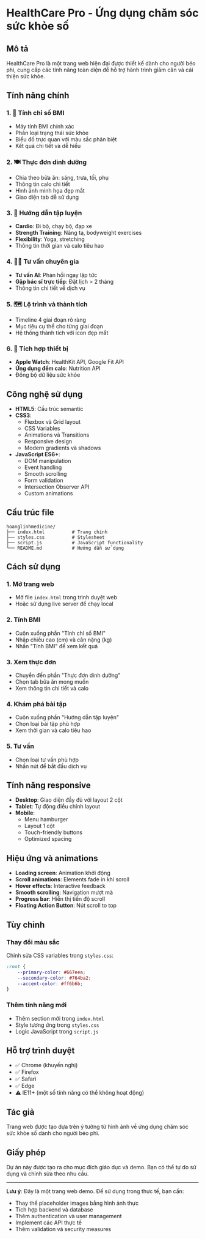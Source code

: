 # HealthCare Pro - Ứng dụng chăm sóc sức khỏe số

## Mô tả
HealthCare Pro là một trang web hiện đại được thiết kế dành cho người béo phì, cung cấp các tính năng toàn diện để hỗ trợ hành trình giảm cân và cải thiện sức khỏe.

## Tính năng chính

### 1. 🧮 Tính chỉ số BMI
- Máy tính BMI chính xác
- Phân loại trạng thái sức khỏe
- Biểu đồ trực quan với màu sắc phân biệt
- Kết quả chi tiết và dễ hiểu

### 2. 🍽️ Thực đơn dinh dưỡng
- Chia theo bữa ăn: sáng, trưa, tối, phụ
- Thông tin calo chi tiết
- Hình ảnh minh họa đẹp mắt
- Giao diện tab dễ sử dụng

### 3. 💪 Hướng dẫn tập luyện
- **Cardio**: Đi bộ, chạy bộ, đạp xe
- **Strength Training**: Nâng tạ, bodyweight exercises
- **Flexibility**: Yoga, stretching
- Thông tin thời gian và calo tiêu hao

### 4. 👨‍⚕️ Tư vấn chuyên gia
- **Tư vấn AI**: Phản hồi ngay lập tức
- **Gặp bác sĩ trực tiếp**: Đặt lịch > 2 tháng
- Thông tin chi tiết về dịch vụ

### 5. 🗺️ Lộ trình và thành tích
- Timeline 4 giai đoạn rõ ràng
- Mục tiêu cụ thể cho từng giai đoạn
- Hệ thống thành tích với icon đẹp mắt

### 6. 🔗 Tích hợp thiết bị
- **Apple Watch**: HealthKit API, Google Fit API
- **Ứng dụng đếm calo**: Nutrition API
- Đồng bộ dữ liệu sức khỏe

## Công nghệ sử dụng

- **HTML5**: Cấu trúc semantic
- **CSS3**: 
  - Flexbox và Grid layout
  - CSS Variables
  - Animations và Transitions
  - Responsive design
  - Modern gradients và shadows
- **JavaScript ES6+**:
  - DOM manipulation
  - Event handling
  - Smooth scrolling
  - Form validation
  - Intersection Observer API
  - Custom animations

## Cấu trúc file

```
hoanglinhmedicine/
├── index.html          # Trang chính
├── styles.css          # Stylesheet
├── script.js           # JavaScript functionality
└── README.md           # Hướng dẫn sử dụng
```

## Cách sử dụng

### 1. Mở trang web
- Mở file `index.html` trong trình duyệt web
- Hoặc sử dụng live server để chạy local

### 2. Tính BMI
- Cuộn xuống phần "Tính chỉ số BMI"
- Nhập chiều cao (cm) và cân nặng (kg)
- Nhấn "Tính BMI" để xem kết quả

### 3. Xem thực đơn
- Chuyển đến phần "Thực đơn dinh dưỡng"
- Chọn tab bữa ăn mong muốn
- Xem thông tin chi tiết và calo

### 4. Khám phá bài tập
- Cuộn xuống phần "Hướng dẫn tập luyện"
- Chọn loại bài tập phù hợp
- Xem thời gian và calo tiêu hao

### 5. Tư vấn
- Chọn loại tư vấn phù hợp
- Nhấn nút để bắt đầu dịch vụ

## Tính năng responsive

- **Desktop**: Giao diện đầy đủ với layout 2 cột
- **Tablet**: Tự động điều chỉnh layout
- **Mobile**: 
  - Menu hamburger
  - Layout 1 cột
  - Touch-friendly buttons
  - Optimized spacing

## Hiệu ứng và animations

- **Loading screen**: Animation khởi động
- **Scroll animations**: Elements fade in khi scroll
- **Hover effects**: Interactive feedback
- **Smooth scrolling**: Navigation mượt mà
- **Progress bar**: Hiển thị tiến độ scroll
- **Floating Action Button**: Nút scroll to top

## Tùy chỉnh

### Thay đổi màu sắc
Chỉnh sửa CSS variables trong `styles.css`:
```css
:root {
    --primary-color: #667eea;
    --secondary-color: #764ba2;
    --accent-color: #ff6b6b;
}
```

### Thêm tính năng mới
- Thêm section mới trong `index.html`
- Style tương ứng trong `styles.css`
- Logic JavaScript trong `script.js`

## Hỗ trợ trình duyệt

- ✅ Chrome (khuyến nghị)
- ✅ Firefox
- ✅ Safari
- ✅ Edge
- ⚠️ IE11+ (một số tính năng có thể không hoạt động)

## Tác giả

Trang web được tạo dựa trên ý tưởng từ hình ảnh về ứng dụng chăm sóc sức khỏe số dành cho người béo phì.

## Giấy phép

Dự án này được tạo ra cho mục đích giáo dục và demo. Bạn có thể tự do sử dụng và chỉnh sửa theo nhu cầu.

---

**Lưu ý**: Đây là một trang web demo. Để sử dụng trong thực tế, bạn cần:
- Thay thế placeholder images bằng hình ảnh thực
- Tích hợp backend và database
- Thêm authentication và user management
- Implement các API thực tế
- Thêm validation và security measures
